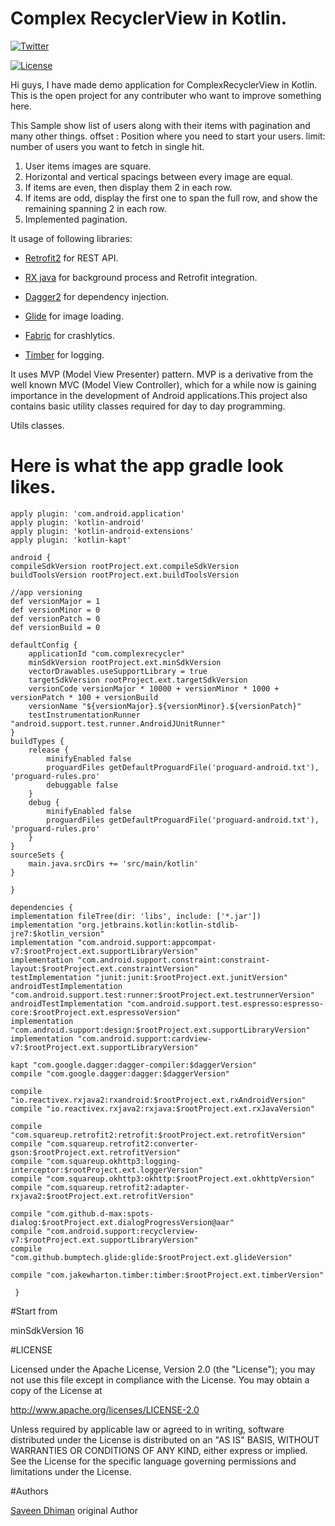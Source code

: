 # Complex RecyclerView in Kotlin.

[![Twitter](https://img.shields.io/badge/Twitter-@saveendhiman-blue.svg?style=flat)](https://twitter.com/saveendhiman)

[![License](https://img.shields.io/badge/license-Apache%202-4EB1BA.svg)](https://www.apache.org/licenses/LICENSE-2.0.html)


Hi guys, I have made demo application for ComplexRecyclerView in Kotlin. This is the open project for any contributer who want to improve something here.

This Sample show list of users along with their items with pagination and many other things.
offset : Position where you need to start your users.
limit: number of users you want to fetch in single hit.

1. User items images are square.
2. Horizontal and vertical spacings between every image are equal.
3. If items are even, then display them 2 in each row.
4. If items are odd, display the first one to span the full row, and show the remaining spanning 2 in each row.
5. Implemented pagination.

It usage of following libraries:

* [Retrofit2] for REST API.

* [RX java] for background process and Retrofit integration.

* [Dagger2] for dependency injection.

* [Glide] for image loading.

* [Fabric] for crashlytics.

* [Timber] for logging.

It uses MVP (Model View Presenter) pattern. MVP is a derivative from the well known MVC (Model View Controller), which for a while now is gaining importance in the development of Android applications.This project also contains basic utility classes required for day to day programming.

Utils classes.


# Here is what the app gradle look likes.

    apply plugin: 'com.android.application'
    apply plugin: 'kotlin-android'
    apply plugin: 'kotlin-android-extensions'
    apply plugin: 'kotlin-kapt'

    android {
    compileSdkVersion rootProject.ext.compileSdkVersion
    buildToolsVersion rootProject.ext.buildToolsVersion

    //app versioning
    def versionMajor = 1
    def versionMinor = 0
    def versionPatch = 0
    def versionBuild = 0

    defaultConfig {
        applicationId "com.complexrecycler"
        minSdkVersion rootProject.ext.minSdkVersion
        vectorDrawables.useSupportLibrary = true
        targetSdkVersion rootProject.ext.targetSdkVersion
        versionCode versionMajor * 10000 + versionMinor * 1000 + versionPatch * 100 + versionBuild
        versionName "${versionMajor}.${versionMinor}.${versionPatch}"
        testInstrumentationRunner "android.support.test.runner.AndroidJUnitRunner"
    }
    buildTypes {
        release {
            minifyEnabled false
            proguardFiles getDefaultProguardFile('proguard-android.txt'), 'proguard-rules.pro'
            debuggable false
        }
        debug {
            minifyEnabled false
            proguardFiles getDefaultProguardFile('proguard-android.txt'), 'proguard-rules.pro'
        }
    }
    sourceSets {
        main.java.srcDirs += 'src/main/kotlin'
    }

    }

    dependencies {
    implementation fileTree(dir: 'libs', include: ['*.jar'])
    implementation "org.jetbrains.kotlin:kotlin-stdlib-jre7:$kotlin_version"
    implementation "com.android.support:appcompat-v7:$rootProject.ext.supportLibraryVersion"
    implementation "com.android.support.constraint:constraint-layout:$rootProject.ext.constraintVersion"
    testImplementation "junit:junit:$rootProject.ext.junitVersion"
    androidTestImplementation "com.android.support.test:runner:$rootProject.ext.testrunnerVersion"
    androidTestImplementation "com.android.support.test.espresso:espresso-core:$rootProject.ext.espressoVersion"
    implementation "com.android.support:design:$rootProject.ext.supportLibraryVersion"
    implementation "com.android.support:cardview-v7:$rootProject.ext.supportLibraryVersion"

    kapt "com.google.dagger:dagger-compiler:$daggerVersion"
    compile "com.google.dagger:dagger:$daggerVersion"

    compile "io.reactivex.rxjava2:rxandroid:$rootProject.ext.rxAndroidVersion"
    compile "io.reactivex.rxjava2:rxjava:$rootProject.ext.rxJavaVersion"

    compile "com.squareup.retrofit2:retrofit:$rootProject.ext.retrofitVersion"
    compile "com.squareup.retrofit2:converter-gson:$rootProject.ext.retrofitVersion"
    compile "com.squareup.okhttp3:logging-interceptor:$rootProject.ext.loggerVersion"
    compile "com.squareup.okhttp3:okhttp:$rootProject.ext.okhttpVersion"
    compile "com.squareup.retrofit2:adapter-rxjava2:$rootProject.ext.retrofitVersion"

    compile "com.github.d-max:spots-dialog:$rootProject.ext.dialogProgressVersion@aar"
    compile "com.android.support:recyclerview-v7:$rootProject.ext.supportLibraryVersion"
    compile "com.github.bumptech.glide:glide:$rootProject.ext.glideVersion"

    compile "com.jakewharton.timber:timber:$rootProject.ext.timberVersion"

     }


#Start from

minSdkVersion 16

#LICENSE

Licensed under the Apache License, Version 2.0 (the "License"); you may not use this file except in compliance with the License. You may obtain a copy of the License at

http://www.apache.org/licenses/LICENSE-2.0

Unless required by applicable law or agreed to in writing, software distributed under the License is distributed on an "AS IS" BASIS, WITHOUT WARRANTIES OR CONDITIONS OF ANY KIND, either express or implied. See the License for the specific language governing permissions and limitations under the License.

#Authors

[Saveen Dhiman] original Author


[Saveen Dhiman]:        https://github.com/saveendhiman

[Retrofit2]: 		https://square.github.io/retrofit
[RX java]:		https://github.com/ReactiveX/RxJava
[Dagger2]: 		https://google.github.io/dagger
[Glide]:              https://github.com/bumptech/glide
[Fabric]:               https://get.fabric.io/#
[Timber]:               https://github.com/JakeWharton/timber


